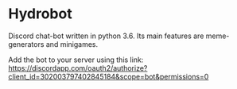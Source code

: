 # Hydrobot

Discord chat-bot written in python 3.6. Its main features are meme-generators and minigames.

Add the bot to your server using this link: https://discordapp.com/oauth2/authorize?client_id=302003797402845184&scope=bot&permissions=0
